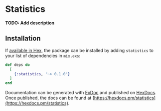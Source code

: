 # Statistics

**TODO: Add description**

## Installation

If [available in Hex](https://hex.pm/docs/publish), the package can be installed
by adding `statistics` to your list of dependencies in `mix.exs`:

```elixir
def deps do
  [
    {:statistics, "~> 0.1.0"}
  ]
end
```

Documentation can be generated with [ExDoc](https://github.com/elixir-lang/ex_doc)
and published on [HexDocs](https://hexdocs.pm). Once published, the docs can
be found at [https://hexdocs.pm/statistics](https://hexdocs.pm/statistics).

